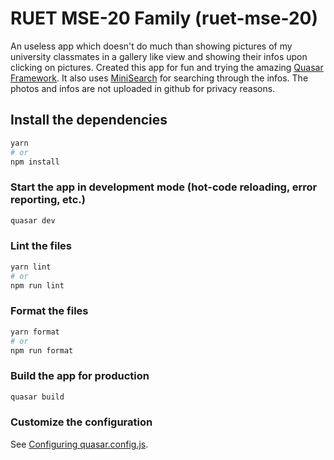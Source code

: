 # RUET MSE-20 Family (ruet-mse-20)

An useless app which doesn't do much than showing pictures of my university classmates in a gallery like view and showing their infos upon clicking on pictures. Created this app for fun and trying the amazing [Quasar Framework](https://quasar.dev/). It also uses [MiniSearch](https://lucaong.github.io/minisearch/) for searching through the infos. The photos and infos are not uploaded in github for privacy reasons.

## Install the dependencies

```bash
yarn
# or
npm install
```

### Start the app in development mode (hot-code reloading, error reporting, etc.)

```bash
quasar dev
```

### Lint the files

```bash
yarn lint
# or
npm run lint
```

### Format the files

```bash
yarn format
# or
npm run format
```

### Build the app for production

```bash
quasar build
```

### Customize the configuration

See [Configuring quasar.config.js](https://v2.quasar.dev/quasar-cli-vite/quasar-config-js).

